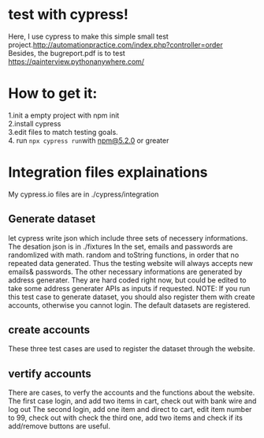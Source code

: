 # test with cypress!

Here, I use cypress to make this simple small test project.http://automationpractice.com/index.php?controller=order
\
Besides, the bugreport.pdf is to test https://qainterview.pythonanywhere.com/


# How to get it:

1.init a empty project with npm init\
2.install cypress\
3.edit files to match testing goals.\
4. run ```
npx cypress run ```with [npm@5.2.0](mailto:npm@5.2.0) or greater


# Integration files explainations

My cypress.io files are in ./cypress/integration

## Generate dataset

let cypress write json which include three sets of necessery informations.
The desation json is in ./fixtures
In the set, emails and passwords are randomlized with math. random and toString functions, in order that no repeated data generated.
Thus the testing website will always accepts new emails& passwords.
The other necessary informations are generated by address generater. 
They are hard coded right now, but could be edited to take some address generater APIs as inputs if requested.
NOTE: If you run this test case to generate dataset, you should also register them with create accounts, otherwise you cannot login. The default datasets are registered.

## create accounts

These three test cases are used to register the dataset through the website.

## vertify accounts

There are cases, to verfy the accounts and the functions about the website.
The first case login, and add two items in cart, check out with bank wire and log out
The second login, add one item and direct to cart, edit item number to 99, check out with check
the third one, add two items and check if its add/remove buttons are useful.

